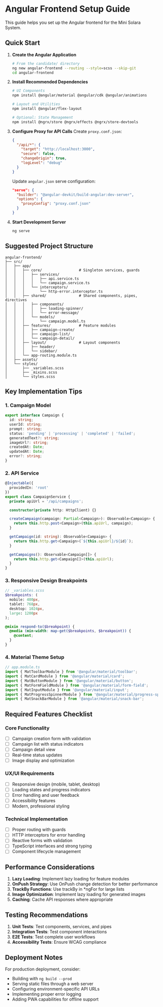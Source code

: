# Angular Frontend Setup Guide

This guide helps you set up the Angular frontend for the Mini Solara System.

## Quick Start

1. **Create the Angular Application**
   ```bash
   # From the candidate/ directory
   ng new angular-frontend --routing --style=scss --skip-git
   cd angular-frontend
   ```

2. **Install Recommended Dependencies**
   ```bash
   # UI Components
   npm install @angular/material @angular/cdk @angular/animations
   
   # Layout and Utilities
   npm install @angular/flex-layout
   
   # Optional: State Management
   npm install @ngrx/store @ngrx/effects @ngrx/store-devtools
   ```

3. **Configure Proxy for API Calls**
   Create `proxy.conf.json`:
   ```json
   {
     "/api/*": {
       "target": "http://localhost:3000",
       "secure": false,
       "changeOrigin": true,
       "logLevel": "debug"
     }
   }
   ```

   Update `angular.json` serve configuration:
   ```json
   "serve": {
     "builder": "@angular-devkit/build-angular:dev-server",
     "options": {
       "proxyConfig": "proxy.conf.json"
     }
   }
   ```

4. **Start Development Server**
   ```bash
   ng serve
   ```

## Suggested Project Structure

```
angular-frontend/
├── src/
│   ├── app/
│   │   ├── core/                 # Singleton services, guards
│   │   │   ├── services/
│   │   │   │   ├── api.service.ts
│   │   │   │   └── campaign.service.ts
│   │   │   └── interceptors/
│   │   │       └── http-error.interceptor.ts
│   │   ├── shared/               # Shared components, pipes, directives
│   │   │   ├── components/
│   │   │   │   ├── loading-spinner/
│   │   │   │   └── error-message/
│   │   │   └── models/
│   │   │       └── campaign.model.ts
│   │   ├── features/             # Feature modules
│   │   │   ├── campaign-create/
│   │   │   ├── campaign-list/
│   │   │   └── campaign-detail/
│   │   ├── layout/               # Layout components
│   │   │   ├── header/
│   │   │   └── sidebar/
│   │   └── app-routing.module.ts
│   ├── assets/
│   └── styles/
│       ├── _variables.scss
│       ├── _mixins.scss
│       └── styles.scss
```

## Key Implementation Tips

### 1. Campaign Model
```typescript
export interface Campaign {
  id: string;
  userId: string;
  prompt: string;
  status: 'pending' | 'processing' | 'completed' | 'failed';
  generatedText?: string;
  imageUrl?: string;
  createdAt: Date;
  updatedAt: Date;
  error?: string;
}
```

### 2. API Service
```typescript
@Injectable({
  providedIn: 'root'
})
export class CampaignService {
  private apiUrl = '/api/campaigns';

  constructor(private http: HttpClient) {}

  createCampaign(campaign: Partial<Campaign>): Observable<Campaign> {
    return this.http.post<Campaign>(this.apiUrl, campaign);
  }

  getCampaign(id: string): Observable<Campaign> {
    return this.http.get<Campaign>(`${this.apiUrl}/${id}`);
  }

  getCampaigns(): Observable<Campaign[]> {
    return this.http.get<Campaign[]>(this.apiUrl);
  }
}
```

### 3. Responsive Design Breakpoints
```scss
// _variables.scss
$breakpoints: (
  mobile: 480px,
  tablet: 768px,
  desktop: 1024px,
  large: 1200px
);

@mixin respond-to($breakpoint) {
  @media (min-width: map-get($breakpoints, $breakpoint)) {
    @content;
  }
}
```

### 4. Material Theme Setup
```typescript
// app.module.ts
import { MatToolbarModule } from '@angular/material/toolbar';
import { MatCardModule } from '@angular/material/card';
import { MatButtonModule } from '@angular/material/button';
import { MatFormFieldModule } from '@angular/material/form-field';
import { MatInputModule } from '@angular/material/input';
import { MatProgressSpinnerModule } from '@angular/material/progress-spinner';
import { MatSnackBarModule } from '@angular/material/snack-bar';
```

## Required Features Checklist

### Core Functionality
- [ ] Campaign creation form with validation
- [ ] Campaign list with status indicators
- [ ] Campaign detail view
- [ ] Real-time status updates
- [ ] Image display and optimization

### UX/UI Requirements
- [ ] Responsive design (mobile, tablet, desktop)
- [ ] Loading states and progress indicators
- [ ] Error handling and user feedback
- [ ] Accessibility features
- [ ] Modern, professional styling

### Technical Implementation
- [ ] Proper routing with guards
- [ ] HTTP interceptors for error handling
- [ ] Reactive forms with validation
- [ ] TypeScript interfaces and strong typing
- [ ] Component lifecycle management

## Performance Considerations

1. **Lazy Loading**: Implement lazy loading for feature modules
2. **OnPush Strategy**: Use OnPush change detection for better performance
3. **TrackBy Functions**: Use trackBy in *ngFor for large lists
4. **Image Optimization**: Implement lazy loading for generated images
5. **Caching**: Cache API responses where appropriate

## Testing Recommendations

1. **Unit Tests**: Test components, services, and pipes
2. **Integration Tests**: Test component interactions
3. **E2E Tests**: Test complete user workflows
4. **Accessibility Tests**: Ensure WCAG compliance

## Deployment Notes

For production deployment, consider:
- Building with `ng build --prod`
- Serving static files through a web server
- Configuring environment-specific API URLs
- Implementing proper error logging
- Adding PWA capabilities for offline support